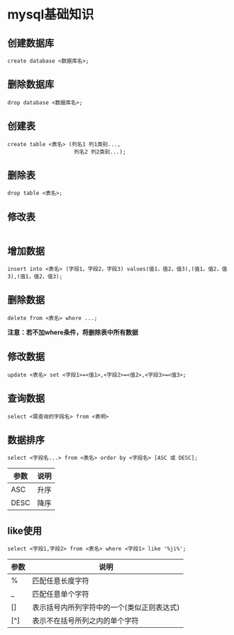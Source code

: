 # mysql基础知识



## 创建数据库

```
create database <数据库名>;
```

## 删除数据库

```
drop database <数据库名>;
```

## 创建表

```
create table <表名> (列名1 列1类别...,
                     列名2 列2类别...);
```

## 删除表

```
drop table <表名>;
```

## 修改表

```

```

## 增加数据

```
insert into <表名> (字段1，字段2，字段3) values(值1，值2，值3),(值1，值2，值3),(值1，值2，值3);
```

## 删除数据

```
delete from <表名> where ...;
```

**注意：若不加where条件，将删除表中所有数据**

## 修改数据

```
update <表名> set <字段1>=<值1>,<字段2>=<值2>,<字段3>=<值3>;
```

## 查询数据

```
select <需查询的字段名> from <表明>
```
## 数据排序

```
select <字段名...> from <表名> order by <字段名> [ASC 或 DESC];
```

|参数|说明|
|----|----|
|ASC|升序|
|DESC|降序|

## like使用

```
select <字段1,字段2> from <表名> where <字段1> like '%ji%';
```

|参数|说明|
|----|----|
|%|匹配任意长度字符|
|\_|匹配任意单个字符|
|\[\]|表示括号内所列字符中的一个(类似正则表达式)|
|\[^\]|表示不在括号所列之内的单个字符|
